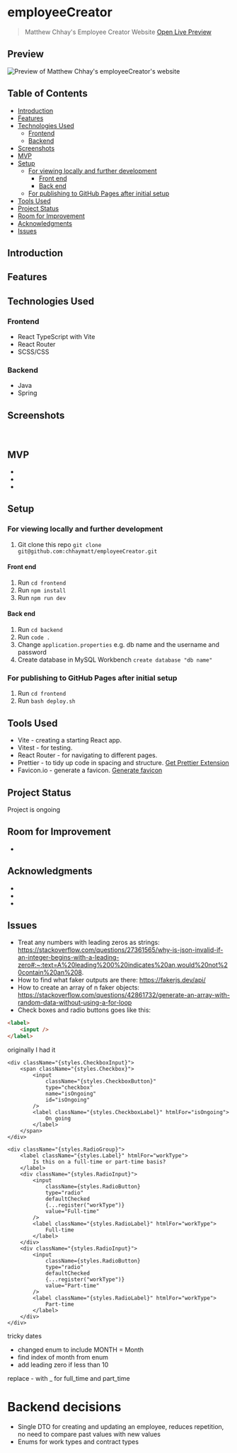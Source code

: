# employeeCreator <!-- omit in toc -->

> Matthew Chhay's Employee Creator Website
> [Open Live Preview]()

## Preview <!-- omit in toc -->

![Preview of Matthew Chhay's employeeCreator's website]()

## Table of Contents <!-- omit in toc -->

-   [Introduction](#introduction)
-   [Features](#features)
-   [Technologies Used](#technologies-used)
    -   [Frontend](#frontend)
    -   [Backend](#backend)
-   [Screenshots](#screenshots)
-   [MVP](#mvp)
-   [Setup](#setup)
    -   [For viewing locally and further development](#for-viewing-locally-and-further-development)
        -   [Front end](#front-end)
        -   [Back end](#back-end)
    -   [For publishing to GitHub Pages after initial setup](#for-publishing-to-github-pages-after-initial-setup)
-   [Tools Used](#tools-used)
-   [Project Status](#project-status)
-   [Room for Improvement](#room-for-improvement)
-   [Acknowledgments](#acknowledgments)
-   [Issues](#issues)

## Introduction

## Features

## Technologies Used

### Frontend

-   React TypeScript with Vite
-   React Router
-   SCSS/CSS

### Backend

-   Java
-   Spring

## Screenshots

![]()
![]()
![]()

## MVP

-
-
-

## Setup

### For viewing locally and further development

1. Git clone this repo `git clone git@github.com:chhaymatt/employeeCreator.git`

#### Front end

1. Run `cd frontend`
2. Run `npm install`
3. Run `npm run dev`

#### Back end

1. Run `cd backend`
2. Run `code .`
3. Change `application.properties` e.g. db name and the username and password
4. Create database in MySQL Workbench `create database "db name"`

### For publishing to GitHub Pages after initial setup

1. Run `cd frontend`
2. Run `bash deploy.sh`

## Tools Used

-   Vite - creating a starting React app.
-   Vitest - for testing.
-   React Router - for navigating to different pages.
-   Prettier - to tidy up code in spacing and structure. [Get Prettier Extension](https://marketplace.visualstudio.com/items?itemName=esbenp.prettier-vscode)
-   Favicon.io - generate a favicon. [Generate favicon](https://favicon.io/favicon-generator/)

## Project Status

Project is ongoing

## Room for Improvement

-

## Acknowledgments

-
-
-

## Issues

-   Treat any numbers with leading zeros as strings: https://stackoverflow.com/questions/27361565/why-is-json-invalid-if-an-integer-begins-with-a-leading-zero#:~:text=A%20leading%200%20indicates%20an,would%20not%20contain%20an%208.
-   How to find what faker outputs are there: https://fakerjs.dev/api/
-   How to create an array of n faker objects: https://stackoverflow.com/questions/42861732/generate-an-array-with-random-data-without-using-a-for-loop
-   Check boxes and radio buttons goes like this:

```html
<label>
	<input />
</label>
```

originally I had it

```tsx
<div className="{styles.CheckboxInput}">
	<span className="{styles.Checkbox}">
		<input
			className="{styles.CheckboxButton}"
			type="checkbox"
			name="isOngoing"
			id="isOngoing"
		/>
		<label className="{styles.CheckboxLabel}" htmlFor="isOngoing">
			On going
		</label>
	</span>
</div>
```

```tsx
<div className="{styles.RadioGroup}">
	<label className="{styles.Label}" htmlFor="workType">
		Is this on a full-time or part-time basis?
	</label>
	<div className="{styles.RadioInput}">
		<input
			className={styles.RadioButton}
			type="radio"
			defaultChecked
			{...register("workType")}
			value="Full-time"
		/>
		<label className="{styles.RadioLabel}" htmlFor="workType">
			Full-time
		</label>
	</div>
	<div className="{styles.RadioInput}">
		<input
			className={styles.RadioButton}
			type="radio"
			defaultChecked
			{...register("workType")}
			value="Part-time"
		/>
		<label className="{styles.RadioLabel}" htmlFor="workType">
			Part-time
		</label>
	</div>
</div>
```

tricky dates

-   changed enum to include MONTH = Month
-   find index of month from enum
-   add leading zero if less than 10

replace - with \_ for full_time and part_time

# Backend decisions

-   Single DTO for creating and updating an employee, reduces repetition, no need to compare past values with new values
-   Enums for work types and contract types
